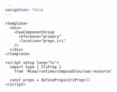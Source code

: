 ```yaml
---
navigation: false
---
```


```vue [app/cwa/pages/PrimaryPageTemplate.vue]
<template>
  <div>
    <CwaComponentGroup
      reference="primary"
      :location="props.iri"
    />
  </div>
</template>

<script setup lang="ts">
  import type { IriProp }
    from '#cwa/runtime/composables/cwa-resource'

  const props = defineProps<IriProp>()
</script>
```
